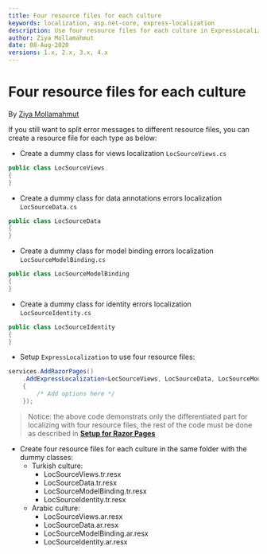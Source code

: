 ```yaml
---
title: Four resource files for each culture
keywords: localization, asp.net-core, express-localization
description: Use four resource files for each culture in ExpressLocalization.
author: Ziya Mollamahmut
date: 08-Aug-2020
versions: 1.x, 2.x, 3.x, 4.x
---
```


# Four resource files for each culture

By [Ziya Mollamahmut](https://github.com/LazZiya)

If you still want to split error messages to different resource files, you can create a resource file for each type as below:
- Create a dummy class for views localization `LocSourceViews.cs`
````csharp
public class LocSourceViews
{
}
````

- Create a dummy class for data annotations errors localization `LocSourceData.cs`
````csharp
public class LocSourceData
{
}
````

- Create a dummy class for model binding errors localization `LocSourceModelBinding.cs`
````csharp
public class LocSourceModelBinding
{
}
````

- Create a dummy class for identity errors localization `LocSourceIdentity.cs`
````csharp
public class LocSourceIdentity
{
}
````

- Setup `ExpressLocalization` to use four resource files:
````csharp
services.AddRazorPages()
    .AddExpressLocalization<LocSourceViews, LocSourceData, LocSourceModelBinding, LocSourceDataIdentity>(ops => 
    {
        /* Add options here */
    });
````

> Notice: the above code demonstrats only the differentiated part for localizing with four resource files, the rest of the code must be done as described in **[Setup for Razor Pages][1]**


- Create four resource files for each culture in the same folder with the dummy classes:
  - Turkish culture:
    - LocSourceViews.tr.resx
    - LocSourceData.tr.resx
    - LocSourceModelBinding.tr.resx
    - LocSourceIdentity.tr.resx
  - Arabic culture:
    - LocSourceViews.ar.resx
    - LocSourceData.ar.resx
    - LocSourceModelBinding.ar.resx
    - LocSourceIdentity.ar.resx

[1]:Setup-for-Razor-Pages.md